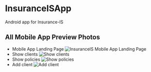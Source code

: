 # InsuranceISApp
Android app for Insurance-IS

## All Mobile App Preview Photos
* Mobile App Landing Page ![InsuranceIS Mobile App Landing Page](https://user-images.githubusercontent.com/75984427/148303106-79edf654-32b8-42cb-b273-1928e16a9c8a.png)
* Show clients ![Show clients](https://user-images.githubusercontent.com/75984427/148369224-56913b51-f2cb-451d-b7eb-22fcaf2aee5d.png)
* Show policies ![Show policies](https://user-images.githubusercontent.com/75984427/148375282-8b3266ce-56a1-4f13-970d-f5fbb679279f.png)
* Add client ![Add client](https://user-images.githubusercontent.com/75984427/148375362-73ffaf59-7808-4d2c-8bc6-d0f5fed682c4.png)
